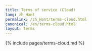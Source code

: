 ```yaml
---
title: Terms of service (Cloud) 
lang: zh_Hant
permalink: /zh_Hant/terms-cloud.html
canonical: /en/terms-cloud.html
layout: terms
---
```


{% include pages/terms-cloud.md %}
